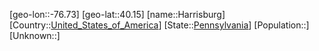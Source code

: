 ﻿---
location: [40.15,-76.73]
type: City
tags:
- geo/City


SpocWebEntityId: 30774
isDeleted: false
confidential: public

---
[geo-lon::-76.73]
[geo-lat::40.15]
[name::Harrisburg]
[Country::[United_States_of_America](geo/Continent/North-America/United_States_of_America.md)]
[State::[Pennsylvania](geo/Continent/North-America/United_States_of_America/Pennsylvania.md)]
[Population::]
[Unknown::]

